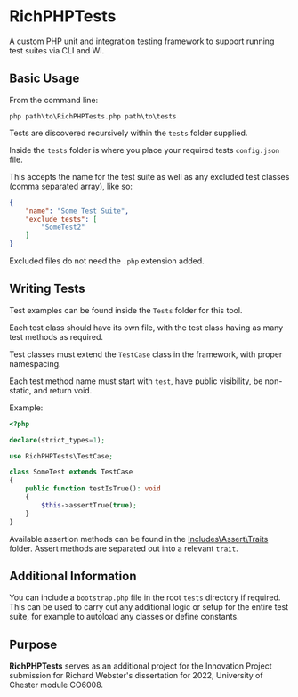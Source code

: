 # RichPHPTests

A custom PHP unit and integration testing framework to support running test suites via CLI and WI.

## Basic Usage
From the command line:
```
php path\to\RichPHPTests.php path\to\tests
```

Tests are discovered recursively within the `tests` folder supplied.

Inside the `tests` folder is where you place your required tests `config.json` file.

This accepts the name for the test suite as well as any excluded test classes (comma separated array), like so:

```json
{
    "name": "Some Test Suite",
    "exclude_tests": [
        "SomeTest2"
    ]
}
```

Excluded files do not need the `.php` extension added.

## Writing Tests

Test examples can be found inside the `Tests` folder for this tool.

Each test class should have its own file, with the test class having as many test methods as required.

Test classes must extend the `TestCase` class in the framework, with proper namespacing.

Each test method name must start with `test`, have public visibility, be non-static, and return void.

Example:

```php
<?php

declare(strict_types=1);

use RichPHPTests\TestCase;

class SomeTest extends TestCase
{
    public function testIsTrue(): void
    {
        $this->assertTrue(true);
    }
}
```

Available assertion methods can be found in the [Includes\Assert\Traits](Includes/Assert/Traits) folder. Assert methods are separated out into a relevant `trait`.

## Additional Information

You can include a `bootstrap.php` file in the root `tests` directory if required. This can be used to carry out any additional logic or setup for the entire test suite, for example to autoload any classes or define constants.

## Purpose
**RichPHPTests** serves as an additional project for the Innovation Project submission for Richard Webster's dissertation for 2022, University of Chester module CO6008.
